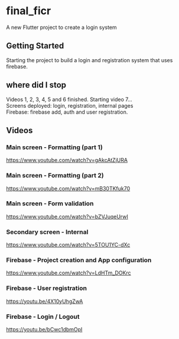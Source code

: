 # final_ficr

A new Flutter project to create a login system

## Getting Started

Starting the project to build a login and registration system that uses firebase.

## where did I stop

Videos 1, 2, 3, 4, 5 and 6 finished. Starting video 7...\
Screens deployed: login, registration, internal pages\
Firebase: firebase add, auth and user registration.

## Videos

### Main screen - Formatting (part 1)
https://www.youtube.com/watch?v=gAkcAtZjURA

### Main screen - Formatting (part 2)
https://www.youtube.com/watch?v=mB30TKfuk70

### Main screen  - Form validation
https://www.youtube.com/watch?v=bZVJuqeUrwI

### Secondary screen - Internal
https://www.youtube.com/watch?v=5TOU1YC-dXc

### Firebase - Project creation and App configuration
https://www.youtube.com/watch?v=LdHTm_DOKrc

### Firebase - User registration
https://youtu.be/4X10yUhgZwA

### Firebase - Login / Logout
https://youtu.be/bCwc1dbmOpI
